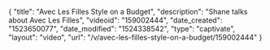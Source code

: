 {
    "title": "Avec Les Filles Style on a Budget",
    "description": "Shane talks about Avec Les Filles",
    "videoid": "159002444",
    "date_created": "1523650077",
    "date_modified": "1524338542",
    "type": "captivate",
    "layout": "video",
    "url": "\/v\/avec-les-filles-style-on-a-budget\/159002444"
}